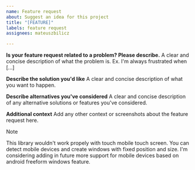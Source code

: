 ```yaml
---
name: Feature request
about: Suggest an idea for this project
title: "[FEATURE]"
labels: feature request
assignees: mateuszbilicz

---
```


**Is your feature request related to a problem? Please describe.**
A clear and concise description of what the problem is. Ex. I'm always frustrated when [...]

**Describe the solution you'd like**
A clear and concise description of what you want to happen.

**Describe alternatives you've considered**
A clear and concise description of any alternative solutions or features you've considered.

**Additional context**
Add any other context or screenshots about the feature request here.

> [!NOTE]
> This library wouldn't work propely with touch mobile touch screen. You can detect mobile devices and create windows with fixed position and size. I'm considering adding in future more support for mobile devices based on android freeform windows feature.
